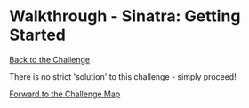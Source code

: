 # Walkthrough - Sinatra: Getting Started

[Back to the Challenge](../05_sinatra_getting_started.md)

There is no strict 'solution' to this challenge - simply proceed!

[Forward to the Challenge Map](../00_challenge_map.md)